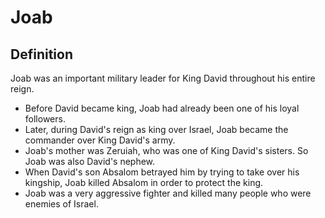# Joab

## Definition

Joab was an important military leader for King David throughout his entire reign. 

* Before David became king, Joab had already been one of his loyal followers.
* Later, during David's reign as king over Israel, Joab became the commander over King David's army.
* Joab's mother was Zeruiah, who was one of King David's sisters. So Joab was also David's nephew.
* When David's son Absalom betrayed him by trying to take over his kingship, Joab killed Absalom in order to protect the king.
* Joab was a very aggressive fighter and killed many people who were enemies of Israel.